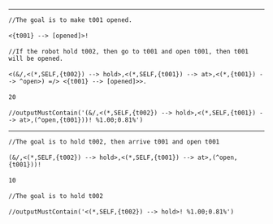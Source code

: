 ---------------------------------------------------------------------------------------------

`//The goal is to make t001 opened.`
<br/>
<br/>
`<{t001} --> [opened]>!`
<br/>
<br/>
`//If the robot hold t002, then go to t001 and open t001, then t001 will be opened. `
<br/>
<br/>
`<(&/,<(*,SELF,{t002}) --> hold>,<(*,SELF,{t001}) --> at>,<(*,{t001}) --> ^open>) =/> <{t001} --> [opened]>>.`
<br/>
<br/>
`20`
<br/>
<br/>
`//outputMustContain('(&/,<(*,SELF,{t002}) --> hold>,<(*,SELF,{t001}) --> at>,(^open,{t001}))! %1.00;0.81%')`

---------------------------------------------------------------------------------------------

`//The goal is to hold t002, then arrive t001 and open t001`
<br/>
<br/>
`(&/,<(*,SELF,{t002}) --> hold>,<(*,SELF,{t001}) --> at>,(^open,{t001}))!`
<br/>
<br/>
`10`
<br/>
<br/>
`//The goal is to hold t002`
<br/>
<br/>
`//outputMustContain('<(*,SELF,{t002}) --> hold>! %1.00;0.81%')`

